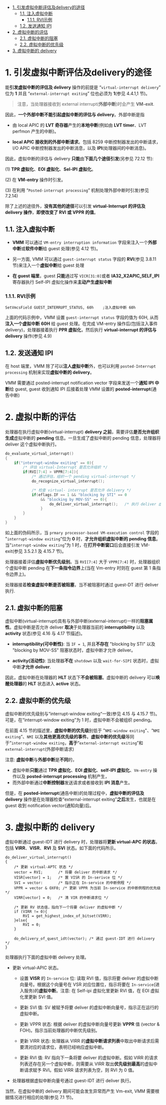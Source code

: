 
<!-- @import "[TOC]" {cmd="toc" depthFrom=1 depthTo=6 orderedList=false} -->

<!-- code_chunk_output -->

- [1. 引发虚拟中断评估及delivery的途径](#1-引发虚拟中断评估及delivery的途径)
  - [1.1. 注入虚拟中断](#11-注入虚拟中断)
    - [1.1.1. RVI示例](#111-rvi示例)
  - [1.2. 发送通知 IPI](#12-发送通知-ipi)
- [2. 虚拟中断的评估](#2-虚拟中断的评估)
  - [2.1. 虚拟中断的阻塞](#21-虚拟中断的阻塞)
  - [2.2. 虚拟中断的优先级](#22-虚拟中断的优先级)
- [3. 虚拟中断的 delivery](#3-虚拟中断的-delivery)

<!-- /code_chunk_output -->

# 1. 引发虚拟中断评估及delivery的途径

能**引发虚拟中断的评估及 delivery** 操作的前提是 “`virtual-interrupt delivery`” 位为 **1** 并且 “`external-interrupt exiting`” 位也必须为 **1**(参见 4.4.1,1 节)。

>注意，当处理器接收到 external interrupt(**外部中断**)时会产生 **VM-exit**.

因此，**一个外部中断不能引起虚拟中断的评估与 delivery**。外部中断是指

* 由 local APIC 的 **LVT 奇存器**产生的**本地中断**(例如由 **LVT timer**、LVT perfmon 产生的中断)。

* **local APIC 接收到的外部中断请求**。包括 8259 中断控制器发出的中断请求，I/O APIC 中断控制器发出的中断消息，以及 **IPI**(处理器间的中断消息)。

因此，虚拟中断的评估与 delivery **只能**由**下面几个途径引发**(另参见 72.12 节):

(1) **TPR 虚拟化**、**EOI 虚拟化**、**Sel-IPI 虚拟化**。

(2) 在 **VM-entry** 操作时引发。

(3) 在利用 “`Posted-interrupt processing`” 机制处理外部中断时引发(参见 7.2.14)

除了上述的途径外，**没有其他的途径**可以引发 **virtual-Interrupt 的评估及 delivery 操作**，**即使改变了 RVI 或 VPPR 的值**。

## 1.1. 注入虚拟中断

* **VMM** 可以通过 `VM-entry interruption information` 字段来注入一个**外部中断**或**软件中断**给 guest 处理(参见 4.12 节)。

* 另一方面, VMM 可以通过 `guest-interrupt status` 字段的 **RVI**(参见 3.8.11 节)来注入一个**虚拟中断**给 guest 处理

* **在 guest 端里**，guest **只能**通过写 `VICR[31:0]`或者 **IA32_X2APIC_SELF_IPI** 寄存器执行 Self-IPI 虚拟化操作来**主动产生虚拟中断**

### 1.1.1. RVI示例

```
SetVmcsField GUEST_INTERRUPT_STATUS, 60h    ;注入虚拟中断 60h 
```

上面的代码示例中，VMM 设置 `guest-interrupt status` 字段的值为 60H, 从而**注入一个虚拟中断** **60H** 给 guest 处理。在完成 VM-entry 操作后(包括注入事件 delivery)，处理器接着执行 **PPR 虚拟化**，然后执行 **virtual-interrupt 的评估与 delivery** 操作(参见 4.9)

## 1.2. 发送通知 IPI

在 host 端里，VMM 除了可以**注人虚拟中断**外，也可以利用 `posted-Interrupt processing` 机制来实现**虚拟中断的 delivery**。

VMM 需要通过 posted-interrupt notification vector 字段来发送一个**通知 IPI 中断**给 guest, guest 收到通知 IPI 后接着处理 VMM 设置的 **posted-interrupt**(通告中断)

# 2. 虚拟中断的评估

处理器在执行虚拟中断(virtual-interrupt) **delivery 之前**，需要评估**是否允许组织生成**虚拟中断的 **pending** 信息。一旦生成了虚拟中断的 pending 信息，处理器将 deliver 这个虚拟中断执行。

```cpp
do_evaluate_virtual_interrupt()
{
    if("interrupt-window exiting" == 0){
        /* 评估 virtual-Interrupt 是否允许组织 */
        if(RVI[7:4] > VPPR[7:4]){
            /* 通过评估，组织一个 pending virtual-interrupt */
            do_recognize_virtual_interrupt();

            /* 检查 virtual- interrupt 是否允许 delivery */
            if(eflags.IF == 1 && "blocking by STI" == 0
                && "blocking by MOV-SS" == 0){
                    do_deliver_virtual_interrupt();   /* 执行 deliver 虚拟中断 */
                }
        }
    }
}
```

如上面的伪码所示，当 `prmary processor-based VM-execution control` 字段的 "`interrupt-window exiting`”位为 **0** 时，**才允许组织虚拟中断的 pending 信息**。当“`interrupt-window exiting`”为 1 时，在**打开中断窗口**后会直接引发 VM-exit(参见 3.5.2.1 及 4.15.7 节)。

处理器接着评估**虛拟中断优先级别**。当 `RVI[7:4]` 大于 `VPPR[7:4]` 时，处理器组织个虚拟中断 pending 在**下一条指令边界**上(当在 Vm-entry 时则在 guest 第 1 条指令边界上)。

处理器接着**检查虚拟中断是否被阻塞**，当不被阻塞时通过 guest-DT 进行 deliver 执行.

## 2.1. 虚拟中断的阻塞

虚拟中断(virtual-interrupt)具有与外部中断(external-interrupt)一样的**阻塞属性**。虚拟中断是否允许 deliver **取决**于处理器当前的 **interruptibility** 以及 **activity** 状态(参见 4.16 与 4.17 节描述)。

* **interruptibility(可中断性)**: 当 `IF = 1`, 并且**不存在** "blocking by STI" 以及 "blocking by MOV-SS" 阻塞状态时，虚拟中断才允许 deliver。

* **activity(活动性)**: 当处理器**不在** `shutdown` 以及 `wait-for-SIPI` 状态时，虚拟中断**才允许 deliver**.

因此，虚拟中断在处理器的 **HLT** 状态下**不会被阻塞**。虚拟中断的 delivery 可以**唤醒处理器**的 **HLT** 状态进入 **active** 状态。

## 2.2. 虚拟中断的优先级

虚拟中断的优先级别与“interrupt-window exiting“一致(参见 4.15 与 4.15.7 节)。可是，在“interrupt-window exiting”为 1 时，虚拟中断不会被组织 pending。

在前面 4.15 节的描述里，**虚拟中断的优先级**别低于 "`NMI-window exiting`"、“`NMI exiting`”、`NMI` 以及**其他更高优先级的事件**。**虚拟中断的优先级**等同于“`interrupt-window exiting`，**高于**“`external-interrupt exiting`”和 `external-interrupt`(外部中断请求)

注意: **虚拟中断**与**外部中断**是**不同**的，
* 虚拟中断**只能**通过 **TPR 虚拟化**、**EOI 虚拟化**、**self-IPI 虚拟化**、`Vm-entry` 操作以及 **posted-interrupt processing** 机制产生，
* 而外部中断通过**中断控制器**发送请求或者接收到 **IPI 消息**产生。

但是，在 **posted-interrupt**(通告中断)的处理过程中，**虚拟中断的评估及 delivery** 操作是在处理器检查“external-interrupt exiting”**之后**发生，也就是在 guest 收到 notification vector(通知向量)后。

# 3. 虚拟中断的 delivery

虚拟中断通过 guest-IDT 进行 delivery 时，处理器将**更新 virtual-APC 的状态**，包括 **VIRR**、**VISR**、**RVI** 及 **SVI** 状态。如下面的代码所示。

```
do_deliver_virtual_interrupt()
{
    /* 更新 virtual-APTC 状态 */
    vector = RVI;       /* 将要 deliver 的中断请求 */
    VISR[vector] = 1;   /* 置 VISR 的 In-serivce 位 */
    SVI = vector:       /* 指示正在 In-service 的中断例程 */
    VPPR = vector & OXF0; /* 更新 VPPR 为当前 In-service 的中断例程的优先级 */
    VIRR[vector] = 0;   /* 清 VIR 的中断请求位 */

    /* 更新 RV 状态值，指向下一个将要 deliver 的虚拟中断 */
    if (VIRR != 0){
        RVI = get_highest_index_of_bitset(VIRR);
    }else{
        RVI = 0;
    }

    do_delivery_of_quest_idt(vector); /* 通过 guest-IDT 进行 delivery */
}
```

处理器执行下面的虚拟中断 delivery 处理。

* 更新 virtual-APIC 状态。

    * 设置 **VISR** 的 `In-service` 位: 读取 RVI 值，指示将要 deliver 的虚拟中断向量号。根据这个向量号在 VSR 对应位置位，指示将要在 `In-service`(进入服务)的**虚拟中断**。注意: 在 Self-ipi 虚拟化里更新 RVI 值，在 EOI 虚拟化里更新 SVI 值。

    * 更新 SVI 值: SV 被赋予将要 deliver 的虚拟中断向量号，指示正在运行的虚拟中断。

    * 更新 VPPR 状态: 根据 deliver 的虚拟中断向量号更新 **VPPR** 值 (vector & FOH)。指示当前处理器的中断优先级别。

    * 更新 VIRR 状态: 处理器从 VIRR 的**虚拟中断请求列表**中取出中断请求后需要清对应的请求位，表明已经响应虚拟中断。

    * 更新 RVI 值: RV 指向下一条将要 deliver 的虚拟中断。假如 VIRR 的请求列表还存在另一个虚拟中断，则需要从 VIRR 取出**优先级别最高**的虚拟中断请求赋予 RVI。假如 VIRR 请求列表为空，则 RVI 为 0 值。

* 处理器根据虚拟中断向量号通过 guest-IDT 进行 deliver 执行。

当然，在虚拟中断的 delivery 期间可能会发生异常而产生 Vm-exit, VMM 需要根据情况进行相应的处理(参见 7.1 节)。